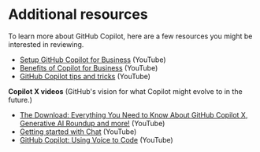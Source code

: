 # Additional resources

To learn more about GitHub Copilot, here are a few resources you might be interested in reviewing.

- [Setup GitHub Copilot for Business](https://www.youtube.com/watch?v=MOM0Fj5V0f0) (YouTube)
- [Benefits of Copilot for Business](https://www.youtube.com/watch?v=iWutvppVwjw) (YouTube)
- [GitHub Copilot tips and tricks](https://www.youtube.com/watch?v=1qs6QKk0DVc) (YouTube)

**Copilot X videos** (GitHub's vision for what Copilot might evolve to in the future.)

- [The Download: Everything You Need to Know About GitHub Copilot X, Generative AI Roundup and more!](https://www.youtube.com/watch?v=wNwa4GKryXI0) (YouTube)
- [Getting started with Chat](https://www.youtube.com/watch?v=3surPGP7_4o) (YouTube)
- [GitHub Copilot: Using Voice to Code](https://www.youtube.com/watch?v=Bk7UdqoZUDk) (YouTube)
